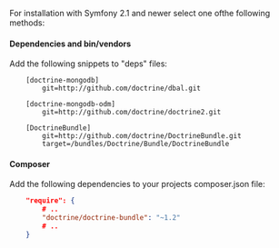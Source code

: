 For installation with Symfony 2.1 and newer select one ofthe following methods:

#### Dependencies and bin/vendors

Add the following snippets to "deps" files:

~~~
    [doctrine-mongodb]
        git=http://github.com/doctrine/dbal.git

    [doctrine-mongodb-odm]
        git=http://github.com/doctrine/doctrine2.git

    [DoctrineBundle]
        git=http://github.com/doctrine/DoctrineBundle.git
        target=/bundles/Doctrine/Bundle/DoctrineBundle
~~~

#### Composer

Add the following dependencies to your projects composer.json file:

~~~json
    "require": {
        # ..
        "doctrine/doctrine-bundle": "~1.2"
        # ..
    }
~~~    